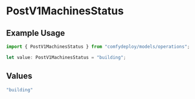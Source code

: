 # PostV1MachinesStatus

## Example Usage

```typescript
import { PostV1MachinesStatus } from "comfydeploy/models/operations";

let value: PostV1MachinesStatus = "building";
```

## Values

```typescript
"building"
```